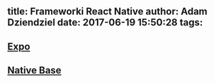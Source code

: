 title: Frameworki React Native
author: Adam Dziendziel
date: 2017-06-19 15:50:28
tags:
---

## [Expo](https://expo.io/)

## [Native Base](https://nativebase.io/)